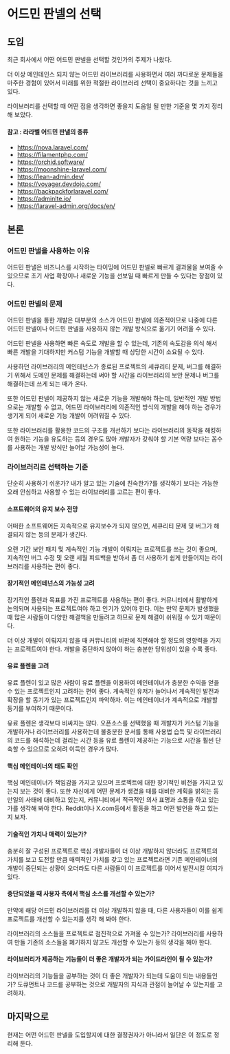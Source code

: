 # 어드민 판넬의 선택

## 도입

최근 회사에서 어떤 어드민 판넬을 선택할 것인가의 주제가 나왔다.

더 이상 메인테인스 되지 않는 어드민 라이브러리를 사용하면서 여러 까다로운 문제들을 마주한 경험이 있어서 미래를 위한 적절한 라이브러리 선택이 중요하다는 것을 느끼고 있다.

라이브러리를 선택할 때 어떤 점을 생각하면 좋을지 도움일 될 만한 기준을 몇 가지 정리해 보았다.

#### 참고 : 라라벨 어드민 판낼의 종류

- https://nova.laravel.com/
- https://filamentphp.com/
- https://orchid.software/
- https://moonshine-laravel.com/
- https://lean-admin.dev/
- https://voyager.devdojo.com/
- https://backpackforlaravel.com/
- https://adminlte.io/
- https://laravel-admin.org/docs/en/

## 본론

### 어드민 판낼을 사용하는 이유

어드민 판낼은 비즈니스를 시작하는 타이밍에 어드민 판넬로 빠르게 결과물을 보여줄 수 있으므로 초기 사업 확장이나 새로운 기능을 선보일 때 빠르게 만들 수 있다는 장점이 있다.

### 어드민 판넬의 문제

어드민 판넬을 통한 개발은 대부분의 소스가 어드민 판넬에 의존적이므로 나중에 다른 어드민 판넬이나 어드민 판넬을 사용하지 않는 개발 방식으로 옮기기 어려울 수 있다.

어드민 판넬을 사용하면 빠른 속도로 개발을 할 수 있는데, 기존의 속도감을 의식 해서 빠른 개발을 기대하지만 커스텀 기능을 개발할 때 상당한 시간이 소요될 수 있다.

사용하던 라이브러리의 메인테넌스가 종료된 프로젝트의 세큐리티 문제, 버그를 해결하기 위해서 도메인 문제를 해결하는데 써야 할 시간을 라이브러리의 보안 문제나 버그를 해결하는데 쓰게 되는 때가 온다.

또한 어드민 판넬이 제공하지 않는 새로운 기능을 개발해야 하는데, 일반적인 개발 방법으로는 개발할 수 없고, 어드민 라이브러리에 의존적인 방식의 개발을 해야 하는 경우가 생기게 되어 새로운 기능 개발이 어려워질 수 있다.

또한 라이브러리를 활용한 코드의 구조를 개선하기 보다는 라이브러리의 동작을 해킹하여 원하는 기능을 유도하는 등의 경우도 많아 개발자가 갖춰야 할 기본 역량 보다는 꼼수를 사용하는 개발 방식만 늘어날 가능성이 높다.

### 라이브러리르 선택하는 기준

단순히 사용하기 쉬운가? 내가 알고 있는 기술에 친숙한가?를 생각하기 보다는 가능한 오래 안심하고 사용할 수 있는 라이브러리를 고르는 편이 좋다.

#### 소프트웨어의 유지 보수 전망

어떠한 소프트웨어든 지속적으로 유지보수가 되지 않으면, 세큐리티 문제 및 버그가 해결되지 않는 등의 문제가 생긴다.

오랜 기간 보안 패치 및 계속적인 기능 개발이 이뤄지는 프로젝트를 쓰는 것이 좋으며, 지속적인 버그 수정 및 오랜 세월 피드백을 받아서 좀 더 사용하기 쉽게 만들어지는 라이브러리를 사용하는 편이 좋다.

#### 장기적인 메인테넌스의 가능성 고려

장기적인 플렌과 목표를 가진 프로젝트를 사용하는 편이 좋다. 커뮤니티에서 활발하게 논의되며 사용되는 프로젝트여야 하고 인기가 있어야 한다. 이는 만약 문제가 발생했을 때 많은 사람들이 다양한 해결책을 만들려고 하므로 문제 해결이 쉬워질 수 있기 때문이다.

더 이상 개발이 이뤄지지 않을 때 커뮤니티의 비판에 직면해야 할 정도의 영향력을 가지는 프로젝트여야 한다. 개발을 중단하지 않아야 하는 충분한 당위성이 있을 수록 좋다.

#### 유료 플렌을 고려

유료 플렌이 있고 많은 사람이 유료 플렌을 이용하여 메인테이너가 충분한 수익을 얻을 수 있는 프로젝트인지 고려하는 편이 좋다. 계속적인 유저가 늘어나서 계속적인 발전과 확장을 할 동기가 있는 프로젝트인지 파악하자. 이는 메인테이너가 계속적으로 개발할 동기를 부여하기 때문이다.

유료 플렌은 생각보다 비싸지는 않다. 오픈소스를 선택했을 때 개발자가 커스텀 기능을 개발하거나 라이브러리를 사용하는데 불충분한 문서를 통해 사용법 습득 및 라이브러리의 코드를 해석하는데 걸리는 시간 등을 유료 플렌이 제공하는 기능으로 시간을 훨씬 단축할 수 있으므로 오히려 이득인 경우가 많다.

#### 핵심 메인테이너의 태도 확인

핵심 메인테이너가 책임감을 가지고 있으며 프로젝트에 대한 장기적인 비전을 가지고 있는지 보는 것이 좋다. 또한 자신에게 어떤 문제가 생겼을 때를 대비한 계획을 밝히는 등 만일의 사태에 대비하고 있는지, 커뮤니티에서 적극적인 의사 표명과 소통을 하고 있는가를 생각해 봐야 한다. Reddit이나 X.com등에서 활동을 하고 어떤 발언을 하고 있는지 보자.

#### 기술적인 가치나 매력이 있는가?

충분히 잘 구성된 프로젝트로 핵심 개발자들이 더 이상 개발하지 않더라도 프로젝트의 가치를 보고 도전할 만큼 매력적인 가치를 갖고 있는 프로젝트라면 기존 메인테이너의 개발이 중단되는 상황이 오더라도 다른 사람들이 이 프로젝트를 이어서 발전시킬 여지가 있다.

#### 중단되었을 때 사용자 측에서 핵심 소스를 개선할 수 있는가?

만약에 해당 어드민 라이브러리를 더 이상 개발하지 않을 때, 다른 사용자들이 이를 쉽게 프로젝트를 개선할 수 있는지를 생각 해 봐야 한다.

라이브러리의 소스들을 프로젝트로 점진적으로 가져올 수 있는가? 라이브러리를 사용하여 만들 기존의 소스들을 폐기하지 않고도 개선할 수 있는가 등의 생각을 해야 한다.

#### 라이브러리가 제공하는 기능들이 더 좋은 개발자가 되는 가이드라인이 될 수 있는가?

라이브러리의 기능들을 공부하는 것이 더 좋은 개발자가 되는데 도움이 되는 내용들인가? 도큐먼트나 코드를 공부하는 것으로 개발자의 지식과 관점이 늘어날 수 있는지를 고려하자.

## 마지막으로

현재는 어떤 어드민 판넬을 도입할지에 대한 결정권자가 아니라서 일단은 이 정도로 정리해 둔다.

